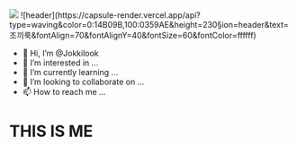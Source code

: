 <img src="https://capsule-render.vercel.app/api?type=wave&color=#FF0000&height=20&section=header&text=조끼룩&fontSize=20" />
![header](https://capsule-render.vercel.app/api?type=waving&color=0:14B09B,100:0359AE&height=230&section=header&text=조끼룩&fontAlign=70&fontAlignY=40&fontSize=60&fontColor=ffffff)

- 👋 Hi, I’m @Jokkilook
- 👀 I’m interested in ...
- 🌱 I’m currently learning ...
- 💞️ I’m looking to collaborate on ...
- 📫 How to reach me ...

<!---
Jokkilook/Jokkilook is a ✨ special ✨ repository because its `README.md` (this file) appears on your GitHub profile.
You can click the Preview link to take a look at your changes.
--->
<h1> THIS IS ME </h1>
